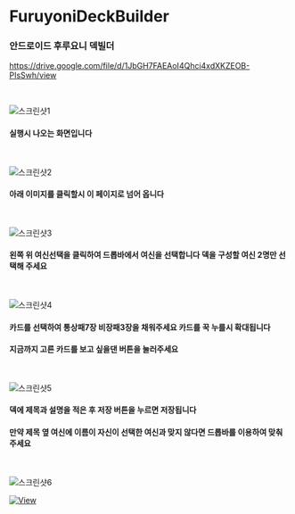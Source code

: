 # FuruyoniDeckBuilder

### 안드로이드 후루요니 덱빌더

https://drive.google.com/file/d/1JbGH7FAEAoI4Qhci4xdXKZEOB-PIsSwh/view

<br>

![스크린샷1](https://user-images.githubusercontent.com/93521202/188052145-64e47891-760a-4cf3-9eb4-9ad1e83e3cd8.jpg)




#### 실행시 나오는 화면입니다

<br>

![스크린샷2](https://user-images.githubusercontent.com/93521202/188052190-2da8e4c1-c27c-4e11-8735-4dfdae073e32.jpg)


#### 아래 이미지를 클릭할시 이 페이지로 넘어 옵니다

<br>

![스크린샷3](https://user-images.githubusercontent.com/93521202/188052194-16c21101-f19f-45af-befc-b1aa8cc249a2.jpg)


#### 왼쪽 위 여신선택을 클릭하여 드롭바에서 여신을 선택합니다 덱을 구성할 여신 2명만 선택해 주세요

<br>

![스크린샷4](https://user-images.githubusercontent.com/93521202/188052195-bca3941f-26ee-4439-94f9-c1f4512d6e15.jpg)

#### 카드를 선택하여 통상패7장 비장패3장을 채워주세요 카드를 꾹 누를시 확대됩니다
#### 지금까지 고른 카드를 보고 싶을댄 버튼을 눌러주세요

<br>


![스크린샷5](https://user-images.githubusercontent.com/93521202/188052196-11312cf6-4eae-4119-a62f-00a5c00a7024.jpg)

#### 덱에 제목과 설명을 적은 후 저장 버튼을 누르면 저장됩니다
#### 만약 제목 옆 여신에 이름이 자신이 선택한 여신과 맞지 않다면 드롭바를 이용하여 맞춰 주세요

<br>

![스크린샷6](https://user-images.githubusercontent.com/93521202/188052198-5453cd61-fc59-4237-bf82-3b2757fe4808.jpg)





[![View](https://hits.seeyoufarm.com/api/count/incr/badge.svg?url=https%3A%2F%2Fgithub.com%2FYu-Kit42%2FFuruyoniDeckBuilder&count_bg=%2379C83D&title_bg=%23555555&icon=&icon_color=%23E7E7E7&title=hits&edge_flat=false)](https://hits.seeyoufarm.com)
